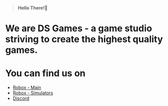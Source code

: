 > **Hello There!👋**

# We are DS Games - a game studio striving to create the highest quality games.

# You can find us on

- [Robox - Main](https://www.roblox.com/groups/5288207/DS-Games#!/about)
- [Robox - Simulators](https://www.roblox.com/groups/15152230/DS-Simulators#!/about)
- [Discord](https://discord.gg/SGHFPdD9pr)
